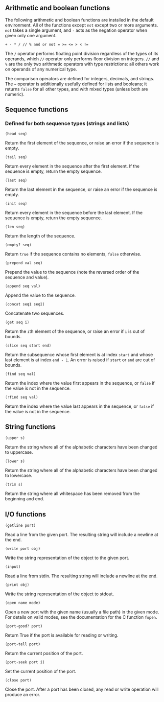 ## Arithmetic and boolean functions
The following arithmetic and boolean functions are installed in the default environment. All of the functions except `not` except two or more arguments. `not` takes a single argument, and `-` acts as the negation operator when given only one argument.

    + - * / // % and or not = >= <= > < !=

The `/` operator performs floating point division regardless of the types of its operands, which `//` operator only performs floor division on integers. `//` and `%` are the only two arithmetic operators with type restrictions: all others work on operands of any numerical type.

The comparison operators are defined for integers, decimals, and strings. The `=` operator is additionally usefully defined for lists and booleans; it returns `false` for all other types, and with mixed types (unless both are numeric).

## Sequence functions
### Defined for both sequence types (strings and lists)

    (head seq)

Return the first element of the sequence, or raise an error if the sequence is empty.

    (tail seq)

Return every element in the sequence after the first element. If the sequence is empty, return the empty sequence.

    (last seq)

Return the last element in the sequence, or raise an error if the sequence is empty.

    (init seq)

Return every element in the sequence before the last element. If the sequence is empty, return the empty sequence.

    (len seq)

Return the length of the sequence.

    (empty? seq)

Return `true` if the sequence contains no elements, `false` otherwise.

    (prepend val seq)

Prepend the value to the sequence (note the reversed order of the sequence and value).

    (append seq val)

Append the value to the sequence.

    (concat seq1 seq2)

Concatenate two sequences.

    (get seq i)

Return the `i`th element of the sequence, or raise an error if `i` is out of bounds.

    (slice seq start end)

Return the subsequence whose first element is at index `start` and whose last element is at index `end - 1`. An error is raised if `start` or `end` are out of bounds.

    (find seq val)

Return the index where the value first appears in the sequence, or `false` if the value is not in the sequence.

    (rfind seq val)

Return the index where the value last appears in the sequence, or `false` if the value is not in the sequence.

## String functions

    (upper s)

Return the string where all of the alphabetic characters have been changed to uppercase.

    (lower s)

Return the string where all of the alphabetic characters have been changed to lowercase.

    (trim s)

Return the string where all whitespace has been removed from the beginning and end.

## I/O functions

    (getline port)

Read a line from the given port. The resulting string will include a newline at the end.

    (write port obj)

Write the string representation of the object to the given port.

    (input)

Read a line from stdin. The resulting string will include a newline at the end.

    (print obj)

Write the string representation of the object to stdout.

    (open name mode)

Open a new port with the given name (usually a file path) in the given mode. For details on valid modes, see the documentation for the C function `fopen`.

    (port-good? port)

Return True if the port is available for reading or writing.

    (port-tell port)

Return the current position of the port.

    (port-seek port i)

Set the current position of the port.

    (close port)

Close the port. After a port has been closed, any read or write operation will produce an error.
